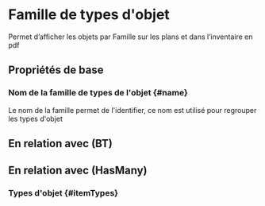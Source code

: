 # Famille de types d'objet

Permet d’afficher les objets par Famille sur les plans et dans l’inventaire en pdf

## Propriétés de base

### Nom de la famille de types de l'objet {#name}
        
Le nom de la famille permet de l'identifier, ce nom est utilisé pour regrouper les types d'objet

## En relation avec (BT)



## En relation avec (HasMany)

### Types d'objet {#itemTypes}
        


<!--- THIS FILE IS GENERATED PLEASE DO NOT EDIT IT DIRECTLY --->
